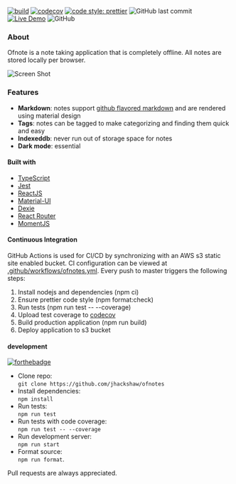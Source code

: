 [![build](https://github.com/jhackshaw/ofnotes/workflows/ofnotes/badge.svg)](https://github.com/jhackshaw/ofnotes/actions)
[![codecov](https://codecov.io/gh/jhackshaw/ofnotes/branch/master/graph/badge.svg)](https://codecov.io/gh/jhackshaw/ofnotes)
[![code style: prettier](https://img.shields.io/badge/code_style-prettier-ff69b4.svg)](https://github.com/prettier/prettier)
![GitHub last commit](https://img.shields.io/github/last-commit/jhackshaw/ofnotes)
[![Live Demo](https://img.shields.io/badge/demo-online-green.svg)](https://www.ofnote.site)
![GitHub](https://img.shields.io/github/license/jhackshaw/ofnotes)

### About

Ofnote is a note taking application that is completely offline. All notes are stored locally per browser.

![Screen Shot](https://ofnote.site/preview.png)

### Features

- **Markdown**: notes support [github flavored markdown](https://github.github.com/gfm/) and are rendered using material design
- **Tags**: notes can be tagged to make categorizing and finding them quick and easy
- **Indexeddb**: never run out of storage space for notes
- **Dark mode**: essential

#### Built with

- [TypeScript](https://www.typescriptlang.org/)
- [Jest](https://jestjs.io/)
- [ReactJS](https://reactjs.org/)
- [Material-UI](https://material-ui.com/)
- [Dexie](https://dexie.org/)
- [React Router](https://reacttraining.com/react-router/)
- [MomentJS](https://momentjs.com/)

#### Continuous Integration

GitHub Actions is used for CI/CD by synchronizing with an AWS s3 static site enabled bucket. CI configuration can be viewed at [.github/workflows/ofnotes.yml](https://github.com/jhackshaw/ofnotes/blob/master/.github/workflows/ofnotes.yml). Every push to master triggers the following steps:

1. Install nodejs and dependencies (npm ci)
2. Ensure prettier code style (npm format:check)
3. Run tests (npm run test -- --coverage)
4. Upload test coverage to [codecov](https://codecov.io/gh/jhackshaw/ofnotes)
5. Build production application (npm run build)
6. Deploy application to s3 bucket

#### development

[![forthebadge](https://forthebadge.com/images/badges/check-it-out.svg)](https://www.ofnote.site)

- Clone repo:  
  `git clone https://github.com/jhackshaw/ofnotes`
- Install dependencies:  
  `npm install`
- Run tests:  
  `npm run test`
- Run tests with code coverage:  
  `npm run test -- --coverage`
- Run development server:  
  `npm run start`
- Format source:  
  `npm run format`.

Pull requests are always appreciated.
